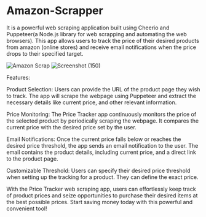 # Amazon-Scrapper
It is a powerful web scraping application built using Cheerio and Puppeteer(a Node.js library for web scrapping and automating the web browsers). This app allows users to track the price of their desired products from amazon (online stores) and receive email notifications when the price drops to their specified target.

![Amazon Scrap](https://github.com/AdityaS1203/Amazon-Scrapper/assets/87704157/ea98501f-f506-4c38-9561-b09ab1515238)
![Screenshot (150)](https://github.com/AdityaS1203/Amazon-Scrapper/assets/87704157/ef5ebdf2-ba4a-4002-92f7-1dd6b99eade0)

Features:

Product Selection: Users can provide the URL of the product page they wish to track. The app will scrape the webpage using Puppeteer and extract the necessary details like current price, and other relevant information.

Price Monitoring: The Price Tracker app continuously monitors the price of the selected product by periodically scraping the webpage. It compares the current price with the desired price set by the user.

Email Notifications: Once the current price falls below or reaches the desired price threshold, the app sends an email notification to the user. The email contains the product details, including current price, and a direct link to the product page.

Customizable Threshold: Users can specify their desired price threshold when setting up the tracking for a product. They can define the exact price.

With the Price Tracker web scraping app, users can effortlessly keep track of product prices and seize opportunities to purchase their desired items at the best possible prices. Start saving money today with this powerful and convenient tool!
